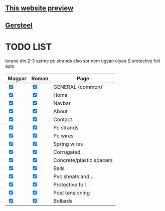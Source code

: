 ## [This website preview](http://5.15.13.11:3500/)

## [Gersteel](https://gersteel.netlify.app)

# TODO LIST

torane din 2-3 sarme
pc strands elso sor nem ugyan olyan S
protective foil auto

<table>
   <thead>
      <tr>
         <th>Magyar</th>
         <th>Roman</th>
         <th>Page</th>
      </tr>
   </thead>
   <tbody>
      <tr>
         <td>
         <input type="checkbox" checked>
         </input>
         </td>
                  <td><input type="checkbox" checked>
         </input></td>
         <td>GENERAL (common)</td>
      </tr>
      <tr>
         <td>
         <input type="checkbox" checked>
         </input>
         </td>
                  <td><input type="checkbox" checked>
         </input></td>
         <td>Home</td>
      </tr>
      <tr>
         <td>
         <input type="checkbox" checked>
         </input>
         </td>
                  <td><input type="checkbox" checked>
         </input></td>
         <td>Navbar</td>
      </tr>
      <tr>
         <td>
         <input type="checkbox" checked>
         </input>
         </td>
                  <td><input type="checkbox" checked>
         </input></td>
         <td>About</td>
      </tr>
      <tr>
         <td>
         <input type="checkbox" checked>
         </input>
         </td>
                  <td><input type="checkbox" checked>
         </input></td>
         <td>Contact</td>
      </tr>
      <tr>
         <td>
         <input type="checkbox" checked>
         </input>
         </td>
                  <td><input type="checkbox" checked>
         </input></td>
         <td>Pc strands</td>
      </tr>
      <tr>
         <td>
         <input type="checkbox" checked>
         </input>
         </td>
                  <td><input type="checkbox" checked>
         </input></td>
         <td>Pc wires</td>
      </tr>
      <tr>
         <td>
         <input type="checkbox" checked>
         </input>
         </td>
                  <td><input type="checkbox" checked>
         </input></td>
         <td>Spring wires</td>
      </tr>
      <tr>
         <td>
         <input type="checkbox" checked>
         </input>
         </td>
                  <td><input type="checkbox" checked>
         </input></td>
         <td>Corrugated</td>
      </tr>
      <tr>
         <td>
         <input type="checkbox" checked>
         </input>
         </td>
                  <td><input type="checkbox" checked>
         </input></td>
         <td>Concrete/plastic spacers</td>
      </tr>
      <tr>
         <td>
         <input type="checkbox" checked>
         </input>
         </td>
                  <td><input type="checkbox" checked>
         </input></td>
         <td>Balls</td>
      </tr>
      <tr>
         <td>
         <input type="checkbox" checked>
         </input>
         </td>
                  <td><input type="checkbox" checked>
         </input></td>
         <td>Pvc sheats and...</td>
      </tr>
      <tr>
         <td>
         <input type="checkbox" checked>
         </input>
         </td>
                  <td><input type="checkbox" checked>
         </input></td>
         <td>Protective foil</td>
      </tr>
      <tr>
         <td>
         <input type="checkbox" checked>
         </input>
         </td>
                  <td><input type="checkbox" checked>
         </input></td>
         <td>Post tensioning</td>
      </tr>
      <tr>
         <td>
         <input type="checkbox" checked>
         </input>
         </td>
                  <td><input type="checkbox" checked>
         </input></td>
         <td>Bollards</td>
      </tr>
   </tbody>
</table>
